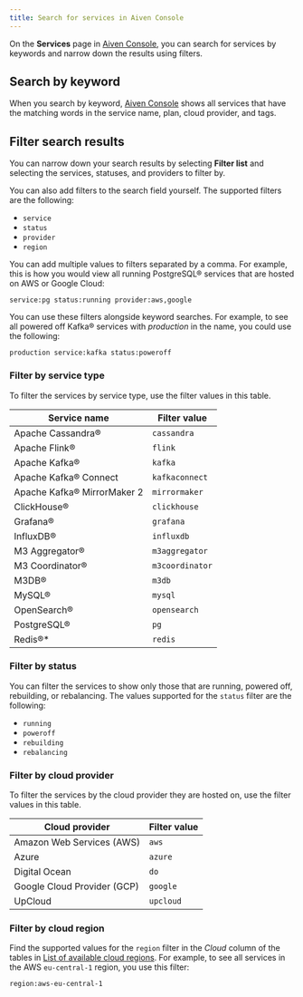 ```yaml
---
title: Search for services in Aiven Console
---
```


On the **Services** page in [Aiven Console](https://console.aiven.io/),
you can search for services by keywords and narrow down the results
using filters.

## Search by keyword

When you search by keyword, [Aiven Console](https://console.aiven.io/)
shows all services that have the matching words in the service name,
plan, cloud provider, and tags.

## Filter search results

You can narrow down your search results by selecting **Filter list** and
selecting the services, statuses, and providers to filter by.

You can also add filters to the search field yourself. The supported
filters are the following:

-   `service`
-   `status`
-   `provider`
-   `region`

You can add multiple values to filters separated by a comma. For
example, this is how you would view all running PostgreSQL® services
that are hosted on AWS or Google Cloud:

```
service:pg status:running provider:aws,google
```

You can use these filters alongside keyword searches. For example, to
see all powered off Kafka® services with *production* in the name, you
could use the following:

```
production service:kafka status:poweroff
```

### Filter by service type

To filter the services by service type, use the filter values in this
table.

| Service name                | Filter value    |
| --------------------------- | --------------- |
| Apache Cassandra®           | `cassandra`     |
| Apache Flink®               | `flink`         |
| Apache Kafka®               | `kafka`         |
| Apache Kafka® Connect       | `kafkaconnect`  |
| Apache Kafka® MirrorMaker 2 | `mirrormaker`   |
| ClickHouse®                 | `clickhouse`    |
| Grafana®                    | `grafana`       |
| InfluxDB®                   | `influxdb`      |
| M3 Aggregator®              | `m3aggregator`  |
| M3 Coordinator®             | `m3coordinator` |
| M3DB®                       | `m3db`          |
| MySQL®                      | `mysql`         |
| OpenSearch®                 | `opensearch`    |
| PostgreSQL®                 | `pg`            |
| Redis®*                     | `redis`         |

### Filter by status

You can filter the services to show only those that are running, powered
off, rebuilding, or rebalancing. The values supported for the `status`
filter are the following:

-   `running`
-   `poweroff`
-   `rebuilding`
-   `rebalancing`

### Filter by cloud provider

To filter the services by the cloud provider they are hosted on, use the
filter values in this table.

 | Cloud provider              | Filter value |
 | --------------------------- | ------------ |
 | Amazon Web Services (AWS)   | `aws`        |
 | Azure                       | `azure`      |
 | Digital Ocean               | `do`         |
 | Google Cloud Provider (GCP) | `google`     |
 | UpCloud                     | `upcloud`    |

### Filter by cloud region

Find the supported values for the `region` filter in the *Cloud* column
of the tables in
[List of available cloud regions](/docs/platform/reference/list_of_clouds). For example, to see all services in the AWS `eu-central-1`
region, you use this filter:

```
region:aws-eu-central-1
```
